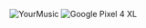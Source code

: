 ![YourMusic](https://github.com/Dolakrishnan-Dev/YourMusic/assets/157366114/31df6538-db3e-42e6-997e-17034e335b11)
![Google Pixel 4 XL](https://github.com/Dolakrishnan-Dev/YourMusic/assets/157366114/2a816f95-ff9d-4f70-86a3-80cb84a9002f)
